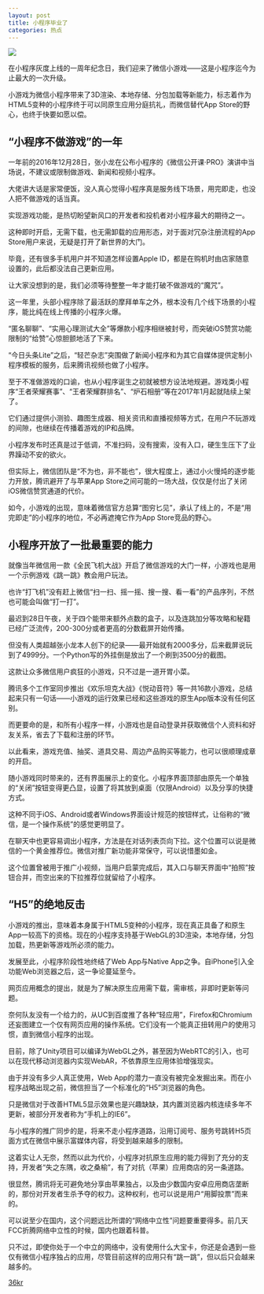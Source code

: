 ```yaml
---
layout: post
title: 小程序毕业了
categories: 热点
---
```

![](https://ws1.sinaimg.cn/large/4b91f9d5ly1fvcnyqibwmj20ku0d9tcs.jpg)

在小程序灰度上线的一周年纪念日，我们迎来了微信小游戏——这是小程序迄今为止最大的一次升级。

小游戏为微信小程序带来了3D渲染、本地存储、分包加载等新能力，标志着作为HTML5变种的小程序终于可以同原生应用分庭抗礼，而微信替代App Store的野心，也终于快要如愿以偿。

## “小程序不做游戏”的一年

一年前的2016年12月28日，张小龙在公布小程序的《微信公开课·PRO》演讲中当场说，不建议或限制做游戏、新闻和视频小程序。

大佬讲大话是家常便饭，没人真心觉得小程序真是服务线下场景，用完即走，也没人把不做游戏的话当真。

实现游戏功能，是热切盼望新风口的开发者和投机者对小程序最大的期待之一。

这种即时开启，无需下载，也无需卸载的应用形态，对于面对冗杂注册流程的App Store用户来说，无疑是打开了新世界的大门。

毕竟，还有很多手机用户并不知道怎样设置Apple ID，都是在购机时由店家随意设置的，此后都没法自己更新应用。

让大家没想到的是，我们必须等待整整一年才能打破不做游戏的“魔咒”。

这一年里，头部小程序除了最活跃的摩拜单车之外，根本没有几个线下场景的小程序，能比纯在线上传播的小程序火爆。

“匿名聊聊”、“实用心理测试大全”等爆款小程序相继被封号，而突破iOS赞赏功能限制的“给赞”心惊胆颤地活了下来。

“今日头条Lite”之后，“轻芒杂志”突围做了新闻小程序和为其它自媒体提供定制小程序模板的服务，后来腾讯视频也做了小程序。

至于不准做游戏的口谕，也从小程序诞生之初就被想方设法地规避。游戏类小程序“王者荣耀赛事”、“王者荣耀群排名”、“炉石相册”等在2017年1月起就陆续上架了。

它们通过提供小测验、趣图生成器、相关资讯和直播视频等方式，在用户不玩游戏的间隙，也继续在传播着游戏的IP和品牌。

小程序发布时还真是过于低调，不准扫码，没有搜索，没有入口，硬生生压下了业界躁动不安的欲火。

但实际上，微信团队是“不为也，非不能也”，很大程度上，通过小火慢炖的逐步能力开放，腾讯避开了与苹果App Store之间可能的一场大战，仅仅是付出了关闭iOS微信赞赏通道的代价。

如今，小游戏的出现，意味着微信官方总算“图穷匕见”，承认了线上的，不是“用完即走”的小程序的地位，不必再遮掩它作为App Store竞品的野心。

## 小程序开放了一批最重要的能力

就像当年微信用一款《全民飞机大战》开启了微信游戏的大门一样，小游戏也是用一个示例游戏《跳一跳》教会用户玩法。

也许“打飞机”没有赶上微信“扫一扫、摇一摇、搜一搜、看一看”的产品序列，不然也可能会叫做“打一打”。

最迟到28日午夜，关于四个能带来额外点数的盒子，以及连跳加分等攻略和秘籍已经广泛流传，200-300分或者更高的分数截屏开始传播。

但没有人类超越张小龙本人创下的纪录——最开始就有2000多分，后来截屏说玩到了4999分。一个Python写的外挂倒是放出了一个刷到3500分的截图。

这款让众多微信用户疯狂的小游戏，只不过是一道开胃小菜。

腾讯多个工作室同步推出《欢乐坦克大战》《悦动音符》等一共16款小游戏，总结起来只有一句话——小游戏的运行效果已经和这些游戏的原生App版本没有任何区别。

而更要命的是，和所有小程序一样，小游戏也是自动登录并获取微信个人资料和好友关系，省去了下载和注册的环节。

以此看来，游戏充值、抽奖、道具交易、周边产品购买等能力，也可以很顺理成章的开启。

随小游戏同时带来的，还有界面展示上的变化。小程序界面顶部由原先一个单独的“关闭”按钮变得更凸显，设置了将其放到桌面（仅限Android）以及分享的快捷方式。

这种不同于iOS、Android或者Windows界面设计规范的按钮样式，让俗称的“微信，是一个操作系统”的感觉更明显了。

在聊天中也更容易调出小程序，方法是在对话列表页向下拉。这个位置可以说是微信的一个黄金推荐位。微信对推广新功能非常保守，可以说惜墨如金。

这个位置曾被用于推广小视频，当用户启蒙完成后，其入口与聊天界面中“拍照”按钮合并，而空出来的下拉推荐位就留给了小程序。

## “H5”的绝地反击

小游戏的推出，意味着本身属于HTML5变种的小程序，现在真正具备了和原生App一较高下的资格。现在的小程序支持基于WebGL的3D渲染，本地存储，分包加载，热更新等游戏所必须的能力。

发展至此，小程序阶段性地终结了Web App与Native App之争。自iPhone引入全功能Web浏览器之后，这一争论蔓延至今。

网页应用概念的提出，就是为了解决原生应用需下载，需审核，非即时更新等问题。

奈何队友没有一个给力的，从UC到百度推了各种“轻应用”，Firefox和Chromium还妄图建立一个仅有网页应用的操作系统。它们没有一个能真正扭转用户的使用习惯，直到微信小程序的出现。

目前，除了Unity项目可以编译为WebGL之外，甚至因为WebRTC的引入，也可以在现代移动浏览器内实现WebAR，不依靠原生应用体验增强现实。

由于并没有多少人真正使用，Web App的潜力一直没有被完全发掘出来。而在小程序战略出现之前，微信担当了一个标准化的“H5”浏览器的角色。

只是微信对于改善HTML5显示效果也是兴趣缺缺，其内置浏览器内核连续多年不更新，被部分开发者称为“手机上的IE6”。

与小程序的推广同步的是，将来不走小程序道路，沿用订阅号、服务号跳转H5页面方式在微信中展示富媒体内容，将受到越来越多的限制。

这着实让人无奈，然而以此为代价，小程序对抗原生应用的能力得到了充分的支持，开发者“失之东隅，收之桑榆”，有了对抗（苹果）应用商店的另一条道路。

很显然，腾讯将无可避免地分享由苹果独占，以及由少数国内安卓应用商店垄断的，那份对开发者生杀予夺的权力。这种权利，也可以说是用户“用脚投票”而来的。

可以说至少在国内，这个问题远比所谓的“网络中立性”问题要重要得多。前几天FCC折腾网络中立性的时候，国内也跟着科普。

只不过，即使你处于一个中立的网络中，没有使用什么大宝卡，你还是会遇到一些仅有微信小程序独占的应用，尽管目前这样的应用只有“跳一跳”，但以后只会越来越多的。

[36kr](http://36kr.com/p/5110667.html)